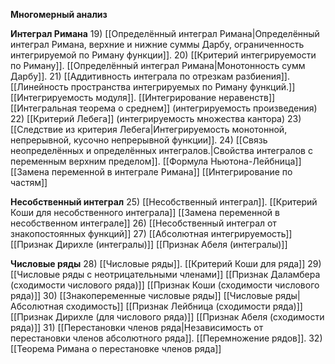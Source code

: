 **Многомерный анализ**

**Интеграл Римана**
19) [[Определённый интеграл Римана|Определённый интеграл Римана, верхние и нижние суммы Дарбу, ограниченность интегрируемой по Риману функции]].
20) [[Критерий интегрируемости по Риману]]. 
    [[Определённый интеграл Римана|Монотонность сумм Дарбу]].
21) [[Аддитивность интеграла по отрезкам разбиения]]. 
    [[Линейность пространства интегрируемых по Риману функций.]] 
    [[Интегрируемость модуля]]. 
    [[Интегрирование неравенств]]
    [[Интегральная теорема о среднем]]
    (интегрируемость произведения)
22) [[Критерий Лебега]]
    (интегрируемость множества кантора)
23) [[Следствие из критерия Лебега|Интегрируемость монотонной, непрерывной, кусочно непрерывной функции]].
24) [[Связь неопределённых и определённых интегралов.|Свойства интегралов с переменным верхним пределом]].
    [[Формула Ньютона-Лейбница]]
    [[Замена переменной в интеграле Римана]]
    [[Интегрирование по частям]]

**Несобственный интеграл**
25) [[Несобственный интеграл]].
    [[Критерий Коши для несобственного интеграла]]
    [[Замена переменной в несобственном интеграле]]
26) [[Несобственный интеграл от знакопостоянных функций]]
27) [[Абсолютная интегрируемость]]
    [[Признак Дирихле (интегралы)]]
    [[Признак Абеля (интегралы)]]

**Числовые ряды**
28) [[Числовые ряды]].
    [[Критерий Коши для ряда]]
29) [[Числовые ряды с неотрицательными членами]]
    [[Признак Даламбера (сходимости числового ряда)]]
    [[Признак Коши (сходимости числового ряда)]]
30) [[Знакопеременные числовые ряды]]
    [[Числовые ряды|Абсолютная сходимость]]
    [[Признак Лейбница (сходимости ряда)]]
    [[Признак Дирихле (для числового ряда)]]
    [[Признак Абеля (сходимости ряда)]]
31) [[Перестановки членов ряда|Независимость от перестановки членов абсолютного ряда]]. [[Перемножение рядов]].
32) [[Теорема Римана о перестановке членов ряда]]

